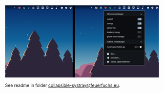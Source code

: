 ![Preview](preview.png)

See readme in folder [collapsible-systray@feuerfuchs.eu](./collapsible-systray@feuerfuchs.eu).
